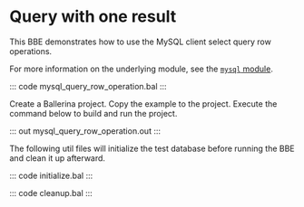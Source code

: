 # Query with one result

This BBE demonstrates how to use the MySQL client select query row operations. 

For more information on the underlying module, see the [`mysql` module](https://lib.ballerina.io/ballerinax/mysql/latest/).

::: code mysql_query_row_operation.bal :::

Create a Ballerina project. Copy the example to the project. Execute the command below to build and run the project.

::: out mysql_query_row_operation.out :::

The following util files will initialize the test database before running the BBE and clean it up afterward.

::: code initialize.bal :::

::: code cleanup.bal :::
